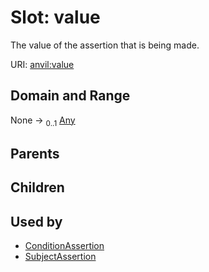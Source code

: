 
# Slot: value

The value of the assertion that is being made.

URI: [anvil:value](https://anvilproject.org/acr-harmonized-data-model/value)


## Domain and Range

None &#8594;  <sub>0..1</sub> [Any](Any.md)

## Parents


## Children


## Used by

 * [ConditionAssertion](ConditionAssertion.md)
 * [SubjectAssertion](SubjectAssertion.md)
